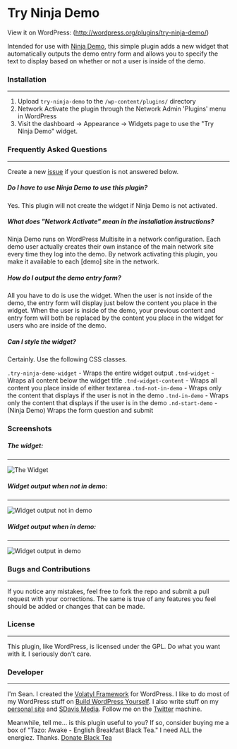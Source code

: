 Try Ninja Demo
=====================

View it on WordPress: (http://wordpress.org/plugins/try-ninja-demo/)

Intended for use with [Ninja Demo](http://ninjademo.com/), this simple plugin adds a new widget that automatically outputs the demo entry form and allows you to specify the text to display based on whether or not a user is inside of the demo.

### Installation
---

1. Upload `try-ninja-demo` to the `/wp-content/plugins/` directory
2. Network Activate the plugin through the Network Admin 'Plugins' menu in WordPress
3. Visit the dashboard -> Appearance -> Widgets page to use the "Try Ninja Demo" widget.

### Frequently Asked Questions
---

Create a new [issue](https://github.com/sdavis2702/try-ninja-demo/issues) if your question is not answered below.

##### Do I have to use Ninja Demo to use this plugin?

Yes. This plugin will not create the widget if Ninja Demo is not activated.

##### What does "Network Activate" mean in the installation instructions?

Ninja Demo runs on WordPress Multisite in a network configuration. Each demo user actually creates their own instance of the main network site every time they log into the demo. By network activating this plugin, you make it available to each [demo] site in the network.

##### How do I output the demo entry form?

All you have to do is use the widget. When the user is not inside of the demo, the entry form will display just below the content you place in the widget. When the user is inside of the demo, your previous content and entry form will both be replaced by the content you place in the widget for users who are inside of the demo.

##### Can I style the widget?

Certainly. Use the following CSS classes.

`.try-ninja-demo-widget` - Wraps the entire widget output
`.tnd-widget` - Wraps all content below the widget title
`.tnd-widget-content` - Wraps all content you place inside of either textarea
`.tnd-not-in-demo` - Wraps only the content that displays if the user is not in the demo
`.tnd-in-demo` - Wraps only the content that displays if the user is in the demo
`.nd-start-demo` - (Ninja Demo) Wraps the form question and submit

### Screenshots

##### The widget:
---

![The Widget](http://buildwpyourself.com/wp-content/uploads/edd/2014/05/tnd-widget.png)

##### Widget output when not in demo:
---

![Widget output not in demo](http://buildwpyourself.com/wp-content/uploads/edd/2014/05/tnd-not-in-demo.png)

##### Widget output when in demo:
---

![Widget output in demo](http://buildwpyourself.com/wp-content/uploads/edd/2014/05/tnd-in-demo.png)

### Bugs and Contributions
---

If you notice any mistakes, feel free to fork the repo and submit a pull request with your corrections. The same is true of any features you feel should be added or changes that can be made. 

### License
---

This plugin, like WordPress, is licensed under the GPL. Do what you want with it. I seriously don't care. 

### Developer
---

I'm Sean. I created the [Volatyl Framework](http://volatylthemes.com) for WordPress. I like to do most of my WordPress stuff on [Build WordPress Yourself](http://buildwpyourself.com/). I also write stuff on my [personal site](http://seandavis.co) and [SDavis Media](http://sdavismedia.com). Follow me on the [Twitter](http://sdvs.me/twitter) machine.

Meanwhile, tell me... is this plugin useful to you? If so, consider buying me a box of "Tazo: Awake - English Breakfast Black Tea." I need ALL the energiez. Thanks. [Donate Black Tea](https://www.paypal.com/cgi-bin/webscr?cmd=_s-xclick&hosted_button_id=52HQDSEUA542S)
